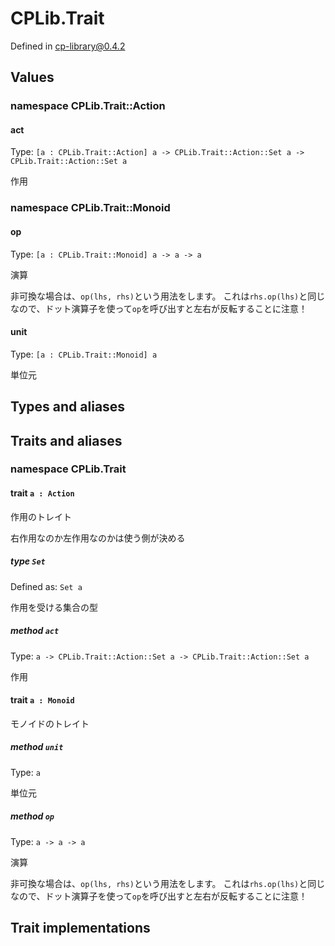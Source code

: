 # CPLib.Trait

Defined in cp-library@0.4.2

## Values

### namespace CPLib.Trait::Action

#### act

Type: `[a : CPLib.Trait::Action] a -> CPLib.Trait::Action::Set a -> CPLib.Trait::Action::Set a`

作用

### namespace CPLib.Trait::Monoid

#### op

Type: `[a : CPLib.Trait::Monoid] a -> a -> a`

演算

非可換な場合は、`op(lhs, rhs)`という用法をします。
これは`rhs.op(lhs)`と同じなので、ドット演算子を使って`op`を呼び出すと左右が反転することに注意！

#### unit

Type: `[a : CPLib.Trait::Monoid] a`

単位元

## Types and aliases

## Traits and aliases

### namespace CPLib.Trait

#### trait `a : Action`

作用のトレイト

右作用なのか左作用なのかは使う側が決める

##### type `Set`

Defined as: `Set a`

作用を受ける集合の型

##### method `act`

Type: `a -> CPLib.Trait::Action::Set a -> CPLib.Trait::Action::Set a`

作用

#### trait `a : Monoid`

モノイドのトレイト

##### method `unit`

Type: `a`

単位元

##### method `op`

Type: `a -> a -> a`

演算

非可換な場合は、`op(lhs, rhs)`という用法をします。
これは`rhs.op(lhs)`と同じなので、ドット演算子を使って`op`を呼び出すと左右が反転することに注意！

## Trait implementations